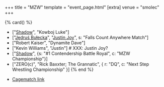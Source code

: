 +++
title = "MZW"
template = "event_page.html"
[extra]
venue = "smolec"
+++

{% card() %}
- ["[Shadow](@/w/shadow.md)", "Kowboj Luke"]
- ["[Jędruś Bułecka](@/w/jedrus-bulecka.md)", "[Justin Joy](@/w/justin-joy.md)", s: "Falls Count Anywhere Match"]
- ["Robert Kaiser", "Dynamite Dave"]
- ["Kevin Williams", "Justin"] # XXX: Justin Joy?
- ["[Shadow](@/w/shadow.md)", {s: "#1 Contendership Battle Royal", c: "MZW Championship"}]
- ["ZERO(c)", "Rick Baxxter; The Grannatic", { r: "DQ", c: "Next Step Wrestling Championship" }]
{% end %}

* [Cagematch link](https://www.cagematch.net/?id=1&nr=112730)

